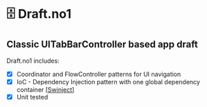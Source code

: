 # 🗄 Draft.no1
## Classic UITabBarController based app draft

Draft.no1 includes:

- [x] Coordinator and FlowController patterns for UI navigation
- [x] IoC - Dependency Injection pattern with one global dependency container [[Swinject](https://github.com/Swinject/Swinject)]
- [x] Unit tested
